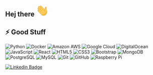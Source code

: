 ## Hej there <img src="https://raw.githubusercontent.com/akinmetin/akinmetin/master/wave.gif" width="40px">

<!--
**akinmetin/akinmetin** is a ✨ _special_ ✨ repository because its `README.md` (this file) appears on your GitHub profile.

Here are some ideas to get you started:

- 🔭 I’m currently working on ...
- 🌱 I’m currently learning ...
- 👯 I’m looking to collaborate on ...
- 🤔 I’m looking for help with ...
- 💬 Ask me about ...
- 📫 How to reach me: ...
- 😄 Pronouns: ...
- ⚡ Fun fact: ...
-->

## ⚡ Good Stuff

![Python](https://img.shields.io/badge/-Python-ffc53d?style=flat-square&logo=Python)
![Docker](https://img.shields.io/badge/-Docker-69c0ff?style=flat-square&logo=docker)
![Amazon AWS](https://img.shields.io/badge/Amazon%20Web%20Services-ad8b00?style=flat-square&logo=amazon-aws)
![Google Cloud](https://img.shields.io/badge/Google%20Cloud-7cb305?style=flat-square&logo=google-cloud)
![DigitalOcean](https://img.shields.io/badge/-Digital%20Ocean-darkblue?style=flat-square&logo=digitalocean)
![JavaScript](https://img.shields.io/badge/-JavaScript-black?style=flat-square&logo=javascript)
![React](https://img.shields.io/badge/-React-black?style=flat-square&logo=react)
![HTML5](https://img.shields.io/badge/-HTML5-E34F26?style=flat-square&logo=html5&logoColor=white)
![CSS3](https://img.shields.io/badge/-CSS3-1572B6?style=flat-square&logo=css3)
![Bootstrap](https://img.shields.io/badge/-Bootstrap-563D7C?style=flat-square&logo=bootstrap)
![MongoDB](https://img.shields.io/badge/-MongoDB-black?style=flat-square&logo=mongodb)
![PostgreSQL](https://img.shields.io/badge/-PostgreSQL-336791?style=flat-square&logo=postgresql)
![MySQL](https://img.shields.io/badge/-MySQL-black?style=flat-square&logo=mysql)
![Git](https://img.shields.io/badge/-Git-black?style=flat-square&logo=git)
![GitHub](https://img.shields.io/badge/-GitHub-181717?style=flat-square&logo=github)
![Raspberry Pi](https://img.shields.io/badge/-Raspberry%20Pi-C51A4A?style=flat-square&logo=Raspberry-Pi)


[![Linkedin Badge](https://img.shields.io/badge/-metinakin-blue?style=flat-square&logo=Linkedin&logoColor=white&link=https://www.linkedin.com/in/metin-akin/)](https://www.linkedin.com/in/metin-akin/)

